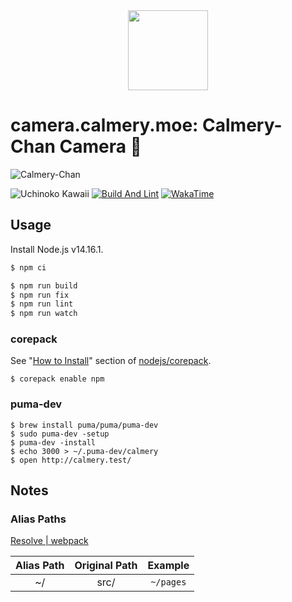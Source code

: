<div align="center">
  <img src="https://user-images.githubusercontent.com/12670155/75626669-b5579400-5c0c-11ea-87c9-d03f2083a06e.jpg" height="128"/>
</div>

# camera.calmery.moe: Calmery-Chan Camera :camera_flash:

![Calmery-Chan](https://user-images.githubusercontent.com/12670155/83776573-4da95d00-a6c3-11ea-98c0-7c2633e72c24.jpg)

![Uchinoko Kawaii](https://img.shields.io/badge/%E3%81%86%E3%81%A1%E3%81%AE%E5%AD%90-%E3%81%8B%E3%82%8F%E3%81%84%E3%81%84-FF91BE)
[![Build And Lint](https://github.com/calmery-chan/camera.calmery.moe/actions/workflows/build-and-lint.yml/badge.svg)](https://github.com/calmery-chan/camera.calmery.moe/actions/workflows/build-and-lint.yml)
[![WakaTime](https://wakatime.com/badge/github/calmery-chan/camera.calmery.moe.svg)](https://wakatime.com/badge/github/calmery-chan/camera.calmery.moe)

## Usage

Install Node.js v14.16.1.

```bash
$ npm ci
```

```bash
$ npm run build
$ npm run fix
$ npm run lint
$ npm run watch
```

### corepack

See "[How to Install](https://github.com/nodejs/corepack#how-to-install)" section of [nodejs/corepack](https://github.com/nodejs/corepack).

```
$ corepack enable npm
```

### puma-dev

```
$ brew install puma/puma/puma-dev
$ sudo puma-dev -setup
$ puma-dev -install
$ echo 3000 > ~/.puma-dev/calmery
$ open http://calmery.test/
```

## Notes

### Alias Paths

[Resolve | webpack](https://webpack.js.org/configuration/resolve/#resolvealias)

| Alias Path | Original Path |  Example  |
| :--------: | :-----------: | :-------: |
|     ~/     |     src/      | `~/pages` |
